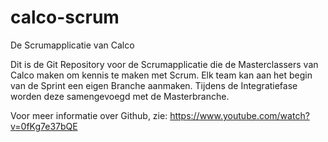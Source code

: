 # calco-scrum
De Scrumapplicatie van Calco

Dit is de Git Repository voor de Scrumapplicatie die de Masterclassers van Calco maken om kennis te maken met Scrum.
Elk team kan aan het begin van de Sprint een eigen Branche aanmaken. Tijdens de Integratiefase worden deze samengevoegd met de Masterbranche.

Voor meer informatie over Github, zie:
https://www.youtube.com/watch?v=0fKg7e37bQE